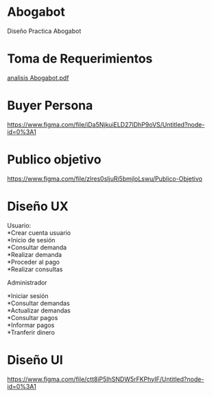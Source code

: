 # Abogabot
Diseño Practica Abogabot

# Toma de Requerimientos

[analisis Abogabot.pdf](https://github.com/Perotindev/Abogabot/files/9795493/analisis.Abogabot.pdf)

# Buyer Persona

https://www.figma.com/file/iDa5NjkuiELD27IDhP9oVS/Untitled?node-id=0%3A1

# Publico objetivo
https://www.figma.com/file/zlres0sIjuRi5bmjloLswu/Publico-Objetivo

# Diseño UX
Usuario:<br>
*Crear cuenta usuario<br>
*Inicio de sesión<br>
*Consultar demanda<br>
*Realizar demanda<br>
*Proceder al pago<br>
*Realizar consultas<br>

Administrador<br>

*Iniciar sesión<br>
*Consultar demandas<br>
*Actualizar demandas<br>
*Consultar pagos<br>
*Informar pagos<br>
*Tranferir dinero<br>


# Diseño UI

https://www.figma.com/file/ctt8iP5IhSNDW5rFKPhyIF/Untitled?node-id=0%3A1


